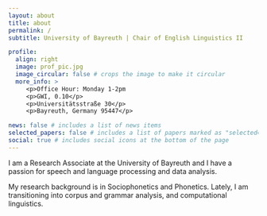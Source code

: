 ```yaml
---
layout: about
title: about
permalink: /
subtitle: University of Bayreuth | Chair of English Linguistics II

profile:
  align: right
  image: prof_pic.jpg
  image_circular: false # crops the image to make it circular
  more_info: >
     <p>Office Hour: Monday 1-2pm
     <p>GWI, 0.10</p>
     <p>Universitätsstraße 30</p>
     <p>Bayreuth, Germany 95447</p>

news: false # includes a list of news items
selected_papers: false # includes a list of papers marked as "selected={true}"
social: true # includes social icons at the bottom of the page
---
```


I am a Research Associate at the University of Bayreuth and I have a passion for speech and language processing and data analysis.

My research background is in Sociophonetics and Phonetics. Lately, I am transitioning into corpus and grammar analysis, and computational linguistics.
